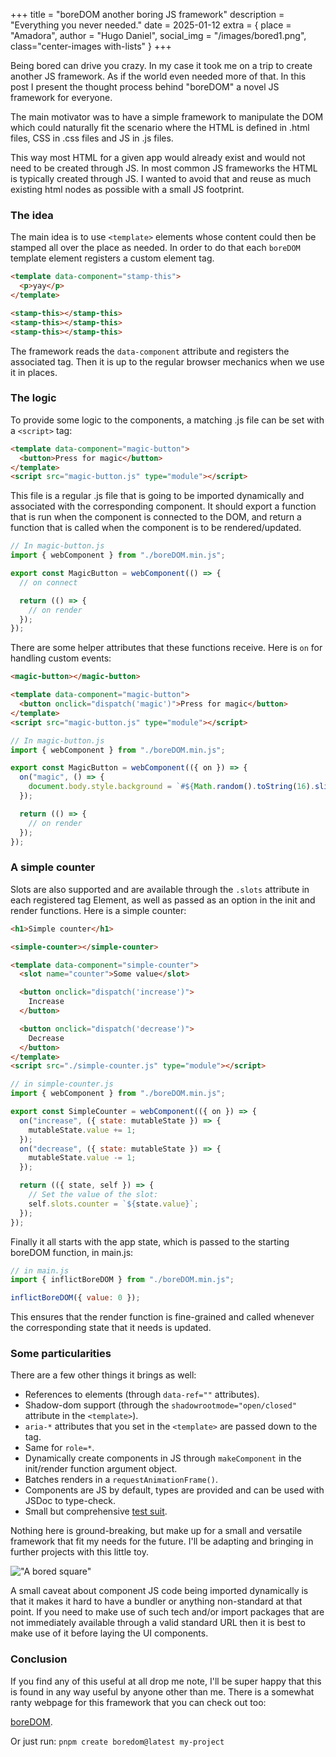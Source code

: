 +++
title = "boreDOM another boring JS framework"
description = "Everything you never needed."
date = 2025-01-12
extra = { place = "Amadora", author = "Hugo Daniel", social_img = "/images/bored1.png", class="center-images with-lists" }
+++

Being bored can drive you crazy. In my case it took me on a trip to create
another JS framework. As if the world even needed more of that. In this post I
present the thought process behind "boreDOM" a novel JS framework for everyone.

The main motivator was to have a simple framework to manipulate the DOM which
could naturally fit the scenario where the HTML is defined in .html files, CSS
in .css files and JS in .js files.

This way most HTML for a given app would already exist and would not need to be
created through JS. In most common JS frameworks the HTML is typically created
through JS. I wanted to avoid that and reuse as much existing html nodes as
possible with a small JS footprint.

### The idea

The main idea is to use `<template>` elements whose content could then be
stamped all over the place as needed. In order to do that each `boreDOM`
template element registers a custom element tag.

```html
<template data-component="stamp-this">
  <p>yay</p>
</template>

<stamp-this></stamp-this>
<stamp-this></stamp-this>
<stamp-this></stamp-this>
```

The framework reads the `data-component` attribute and registers the associated
tag. Then it is up to the regular browser mechanics when we use it in places.

### The logic

To provide some logic to the components, a matching .js file can be set with a
`<script>` tag:

```html
<template data-component="magic-button">
  <button>Press for magic</button>
</template>
<script src="magic-button.js" type="module"></script>
```

This file is a regular .js file that is going to be imported dynamically and
associated with the corresponding component. It should export a function that is
run when the component is connected to the DOM, and return a function that is
called when the component is to be rendered/updated.

```js
// In magic-button.js
import { webComponent } from "./boreDOM.min.js";

export const MagicButton = webComponent(() => {
  // on connect

  return (() => {
    // on render
  });
});
```

There are some helper attributes that these functions receive. Here is `on` for
handling custom events:

```html
<magic-button></magic-button>

<template data-component="magic-button">
  <button onclick="dispatch('magic')">Press for magic</button>
</template>
<script src="magic-button.js" type="module"></script>
```

```js
// In magic-button.js
import { webComponent } from "./boreDOM.min.js";

export const MagicButton = webComponent(({ on }) => {
  on("magic", () => {
    document.body.style.background = `#${Math.random().toString(16).slice(-6)}`;
  });

  return (() => {
    // on render
  });
});
```

### A simple counter

Slots are also supported and are available through the `.slots` attribute in
each registered tag Element, as well as passed as an option in the init and
render functions. Here is a simple counter:

```html
<h1>Simple counter</h1>

<simple-counter></simple-counter>

<template data-component="simple-counter">
  <slot name="counter">Some value</slot>

  <button onclick="dispatch('increase')">
    Increase
  </button>

  <button onclick="dispatch('decrease')">
    Decrease
  </button>
</template>
<script src="./simple-counter.js" type="module"></script>
```

```js
// in simple-counter.js
import { webComponent } from "./boreDOM.min.js";

export const SimpleCounter = webComponent(({ on }) => {
  on("increase", ({ state: mutableState }) => {
    mutableState.value += 1;
  });
  on("decrease", ({ state: mutableState }) => {
    mutableState.value -= 1;
  });

  return (({ state, self }) => {
    // Set the value of the slot:
    self.slots.counter = `${state.value}`;
  });
});
```

Finally it all starts with the app state, which is passed to the starting
boreDOM function, in main.js:

```js
// in main.js
import { inflictBoreDOM } from "./boreDOM.min.js";

inflictBoreDOM({ value: 0 });
```

This ensures that the render function is fine-grained and called whenever the
corresponding state that it needs is updated.

### Some particularities

There are a few other things it brings as well:

- References to elements (through `data-ref=""` attributes).
- Shadow-dom support (through the `shadowrootmode="open/closed"` attribute in
  the `<template>`).
- `aria-*` attributes that you set in the `<template>` are passed down to the
  tag.
- Same for `role=*`.
- Dynamically create components in JS through `makeComponent` in the init/render
  function argument object.
- Batches renders in a `requestAnimationFrame()`.
- Components are JS by default, types are provided and can be used with JSDoc to
  type-check.
- Small but comprehensive
  [test suit](https://github.com/HugoDaniel/boreDOM/blob/main/tests/dom.test.ts).

Nothing here is ground-breaking, but make up for a small and versatile framework
that fit my needs for the future. I'll be adapting and bringing in further
projects with this little toy.

!["A bored square"](/images/bored1.png)

A small caveat about component JS code being imported dynamically is that it
makes it hard to have a bundler or anything non-standard at that point. If you
need to make use of such tech and/or import packages that are not immediately
available through a valid standard URL then it is best to make use of it before
laying the UI components.

### Conclusion

If you find any of this useful at all drop me note, I'll be super happy that
this is found in any way useful by anyone other than me. There is a somewhat
ranty webpage for this framework that you can check out too:

[boreDOM](/pages/boreDOM).

Or just run:
<code>pnpm create boredom@latest my-project</code>
